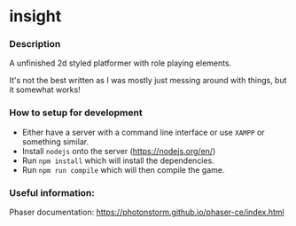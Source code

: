 # insight
### Description
A unfinished 2d styled platformer with role playing elements.

It's not the best written as I was mostly just messing around with things, but it somewhat works!

### How to setup for development
* Either have a server with a command line interface or use `XAMPP` or something similar.
* Install `nodejs` onto the server (https://nodejs.org/en/)
* Run `npm install` which will install the dependencies.
* Run `npm run compile` which will then compile the game.

### Useful information:
Phaser documentation: https://photonstorm.github.io/phaser-ce/index.html
